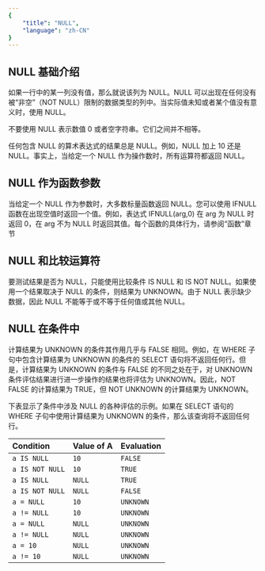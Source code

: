 ```yaml
---
{
    "title": "NULL",
    "language": "zh-CN"
}
---
```


## NULL 基础介绍

如果一行中的某一列没有值，那么就说该列为 NULL。NULL 可以出现在任何没有被“非空”（NOT NULL）限制的数据类型的列中。当实际值未知或者某个值没有意义时，使用 NULL。

不要使用 NULL 表示数值 0 或者空字符串。它们之间并不相等。

任何包含 NULL 的算术表达式的结果总是 NULL。例如，NULL 加上 10 还是 NULL。事实上，当给定一个 NULL 作为操作数时，所有运算符都返回 NULL。

## NULL 作为函数参数

当给定一个 NULL 作为参数时，大多数标量函数返回 NULL。您可以使用 IFNULL 函数在出现空值时返回一个值。例如，表达式 IFNULL(arg,0) 在 arg 为 NULL 时返回 0，在 arg 不为 NULL 时返回其值。每个函数的具体行为，请参阅“函数”章节

## NULL 和比较运算符

要测试结果是否为 NULL，只能使用比较条件 IS NULL 和 IS NOT NULL。如果使用一个结果取决于 NULL 的条件，则结果为 UNKNOWN。由于 NULL 表示缺少数据，因此 NULL 不能等于或不等于任何值或其他 NULL。

## NULL 在条件中

计算结果为 UNKNOWN 的条件其作用几乎与 FALSE 相同。例如，在 WHERE 子句中包含计算结果为 UNKNOWN 的条件的 SELECT 语句将不返回任何行。但是，计算结果为 UNKNOWN 的条件与 FALSE 的不同之处在于，对 UNKNOWN 条件评估结果进行进一步操作的结果也将评估为 UNKNOWN。因此，NOT FALSE 的计算结果为 TRUE，但 NOT UNKNOWN 的计算结果为 UNKNOWN。

下表显示了条件中涉及 NULL 的各种评估的示例。如果在 SELECT 语句的 WHERE 子句中使用计算结果为 UNKNOWN 的条件，那么该查询将不返回任何行。

| **Condition**   | **Value of A** | **Evaluation** |
| :-------------- | :------------- | :------------- |
| `a IS NULL`     | `10`           | `FALSE`        |
| `a IS NOT NULL` | `10`           | `TRUE`         |
| `a IS NULL`     | `NULL`         | `TRUE`         |
| `a IS NOT NULL` | `NULL`         | `FALSE`        |
| `a = NULL`      | `10`           | `UNKNOWN`      |
| `a != NULL`     | `10`           | `UNKNOWN`      |
| `a = NULL`      | `NULL`         | `UNKNOWN`      |
| `a != NULL`     | `NULL`         | `UNKNOWN`      |
| `a = 10`        | `NULL`         | `UNKNOWN`      |
| `a != 10`       | `NULL`         | `UNKNOWN`      |